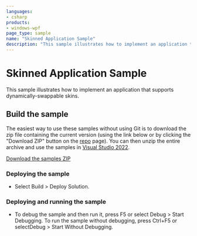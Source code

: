 ```yaml
---
languages:
- csharp
products:
- windows-wpf
page_type: sample
name: "Skinned Application Sample"        
description: "This sample illustrates how to implement an application that supports dynamically-swappable skins."
---
```


# Skinned Application Sample
This sample illustrates how to implement an application that supports dynamically-swappable skins.

## Build the sample
The easiest way to use these samples without using Git is to download the zip file containing the current version (using the link below or by clicking the "Download ZIP" button on the [repo](https://github.com/microsoft/WPF-Samples?tab=readme-ov-file) page). You can then unzip the entire archive and use the samples in [Visual Studio 2022](https://www.visualstudio.com/wpf-vs).

[Download the samples ZIP](../../../../archive/main.zip)

### Deploying the sample
- Select Build > Deploy Solution. 

### Deploying and running the sample
- To debug the sample and then run it, press F5 or select Debug >  Start Debugging. To run the sample without debugging, press Ctrl+F5 or selectDebug > Start Without Debugging. 


